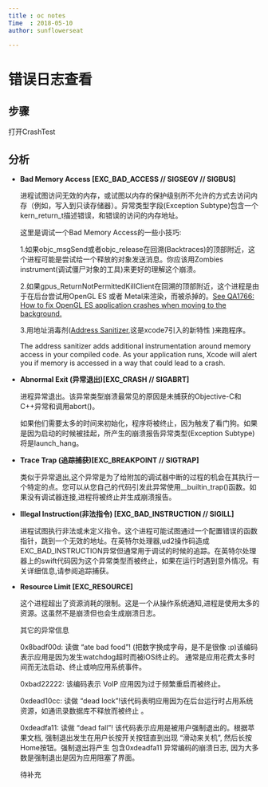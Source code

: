 ```yaml
---
title : oc notes
Time  : 2018-05-10
author: sunflowerseat

---
```


# 错误日志查看

## 步骤

打开CrashTest



## 分析

- **Bad Memory Access [EXC_BAD_ACCESS // SIGSEGV // SIGBUS]**

  进程试图访问无效的内存，或试图以内存的保护级别所不允许的方式去访问内存（例如，写入到只读存储器）。异常类型字段(Exception Subtype)包含一个kern_return_t描述错误，和错误的访问的内存地址。

  这里是调试一个Bad Memory Access的一些小技巧:

  1.如果objc_msgSend或者objc_release在回溯(Backtraces)的顶部附近，这个进程可能是尝试给一个释放的对象发送消息。你应该用Zombies instrument(调试僵尸对象的工具)来更好的理解这个崩溃。

  2.如果gpus_ReturnNotPermittedKillClient在回溯的顶部附近，这个进程是由于在后台尝试用OpenGL ES 或者 Metal来渲染，而被杀掉的。[See QA1766: How to fix OpenGL ES application crashes when moving to the background.](https://developer.apple.com/library/content/qa/qa1766/_index.html)

  3.用地址消毒剂([Address Sanitizer](https://developer.apple.com/videos/play/wwdc2015/413/),这是xcode7引入的新特性 )来跑程序。

  The address sanitizer adds additional instrumentation around memory access in your compiled code. As your application runs, Xcode will alert you if memory is accessed in a way that could lead to a crash.

- **Abnormal Exit (异常退出)[EXC_CRASH // SIGABRT]**

  进程异常退出。该异常类型崩溃最常见的原因是未捕获的Objective-C和C++异常和调用abort()。

  如果他们需要太多的时间来初始化，程序将被终止，因为触发了看门狗。如果是因为启动的时候被挂起，所产生的崩溃报告异常类型(Exception Subtype)将是launch_hang。

- **Trace Trap (追踪捕获)[EXC_BREAKPOINT // SIGTRAP]**

  类似于异常退出,这个异常是为了给附加的调试器中断的过程的机会在其执行一个特定的点。您可以从您自己的代码引发此异常使用__builtin_trap()函数。如果没有调试器连接,进程将被终止并生成崩溃报告。

- **Illegal Instruction(非法指令) [EXC_BAD_INSTRUCTION // SIGILL]**

  进程试图执行非法或未定义指令。这个进程可能试图通过一个配置错误的函数指针，跳到一个无效的地址。在英特尔处理器,ud2操作码造成EXC_BAD_INSTRUCTION异常但通常用于调试的时候的追踪。在英特尔处理器上的swift代码因为这个异常类型而被终止，如果在运行时遇到意外情况。有关详细信息,请参阅追踪捕获。

- **Resource Limit [EXC_RESOURCE]**

  这个进程超出了资源消耗的限制。这是一个从操作系统通知,进程是使用太多的资源。这虽然不是崩溃但也会生成崩溃日志。

  其它的异常信息

  0x8badf00d: 读做 “ate bad food”! (把数字换成字母，是不是很像 :p)该编码表示应用是因为发生watchdog超时而被iOS终止的。 通常是应用花费太多时间而无法启动、终止或响应用系统事件。

  0xbad22222: 该编码表示 VoIP 应用因为过于频繁重启而被终止。

  0xdead10cc: 读做 “dead lock”!该代码表明应用因为在后台运行时占用系统资源，如通讯录数据库不释放而被终止 。

  0xdeadfa11: 读做 “dead fall”! 该代码表示应用是被用户强制退出的。根据苹果文档, 强制退出发生在用户长按开关按钮直到出现 “滑动来关机”, 然后长按 Home按钮。强制退出将产生 包含0xdeadfa11 异常编码的崩溃日志, 因为大多数是强制退出是因为应用阻塞了界面。

  待补充
